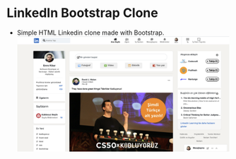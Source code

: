 # LinkedIn Bootstrap Clone
- Simple HTML Linkedin clone made with Bootstrap.
![ekran-resmi](linkedin-screen.png)